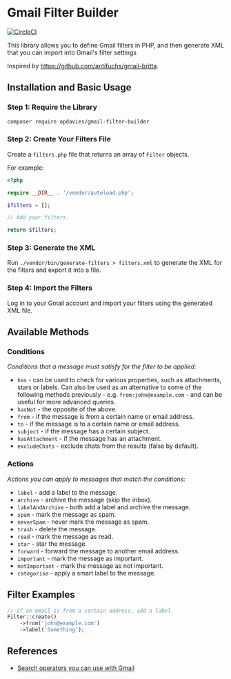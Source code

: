 # Gmail Filter Builder

[![CircleCI](https://circleci.com/gh/opdavies/gmail-filter-builder.svg?style=svg)](https://circleci.com/gh/opdavies/gmail-filter-builder)

This library allows you to define Gmail filters in PHP, and then generate XML that you can import into Gmail's filter settings

Inspired by https://github.com/antifuchs/gmail-britta.

## Installation and Basic Usage

### Step 1: Require the Library

```bash
composer require opdavies/gmail-filter-builder
```

### Step 2: Create Your Filters File

Create a `filters.php` file that returns an array of `Filter` objects.

For example:

```php
<?php

require __DIR__ . '/vendor/autoload.php';

$filters = [];

// Add your filters.

return $filters;
```

### Step 3: Generate the XML

Run `./vendor/bin/generate-filters > filters.xml` to generate the XML for the filters and export it into a file.

### Step 4: Import the Filters

Log in to your Gmail account and import your filters using the generated XML file.

## Available Methods

### Conditions

_Conditions that a message must satisfy for the filter to be applied:_

- `has` - can be used to check for various properties, such as attachments, stars or labels. Can also be used as an alternative to some of the following methods previously - e.g. `from:john@example.com` - and can be useful for more advanced queries.
- `hasNot` - the opposite of the above.
- `from` - if the message is from a certain name or email address.
- `to` - if the message is to a certain name or email address.
- `subject` - if the message has a certain subject.
- `hasAttachment` - if the message has an attachment.
- `excludeChats` - exclude chats from the results (false by default).

### Actions

_Actions you can apply to messages that match the conditions:_

- `label` - add a label to the message.
- `archive` - archive the message (skip the inbox).
- `labelAndArchive` - both add a label and archive the message.
- `spam` - mark the message as spam.
- `neverSpam` - never mark the message as spam.
- `trash` - delete the message.
- `read` - mark the message as read.
- `star` - star the message.
- `forward` - forward the message to another email address.
- `important` - mark the message as important.
- `notImportant` - mark the message as not important.
- `categorise` - apply a smart label to the message.

## Filter Examples

```php
// If an email is from a certain address, add a label.
Filter::create()
    ->from('john@example.com')
    ->label('Something');
```

## References

- [Search operators you can use with Gmail](https://support.google.com/mail/answer/7190?hl=en)
